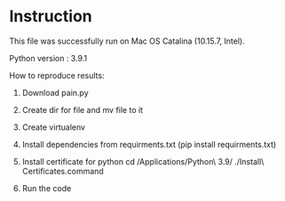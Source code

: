 # Instruction

This file was successfully run on Mac OS Catalina (10.15.7, Intel).

Python version : 3.9.1

How to reproduce results:

1) Download pain.py 
2) Create dir for file and mv file to it
3) Create virtualenv 
4) Install dependencies from requirments.txt (pip install requirments.txt)
5) Install certificate for python
    cd /Applications/Python\ 3.9/
    ./Install\ Certificates.command
    
6) Run the code
   
